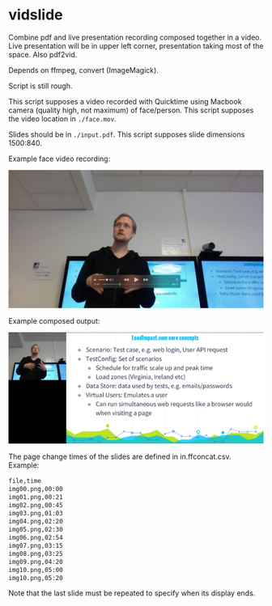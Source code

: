 # vidslide

Combine pdf and live presentation recording composed together in a video. Live presentation will be in upper left corner, presentation taking most of the space. Also pdf2vid.

Depends on ffmpeg, convert (ImageMagick).

Script is still rough.

This script supposes a video recorded with Quicktime using Macbook camera (quality high, not maximum) of face/person. This script supposes the video location in ```./face.mov```.

Slides should be in ```./input.pdf```. This script supposes slide dimensions 1500:840.

Example face video recording:

![Example face video recording](docs/face_vid_example.png)

Example composed output:

![Example composed output](docs/combined_vid_example.png)

The page change times of the slides are defined in in.ffconcat.csv. Example:

```
file,time
img00.png,00:00
img01.png,00:21
img02.png,00:45
img03.png,01:03
img04.png,02:20
img05.png,02:30
img06.png,02:54
img07.png,03:15
img08.png,03:25
img09.png,04:20
img10.png,05:00
img10.png,05:20
```

Note that the last slide must be repeated to specify when its display ends.
